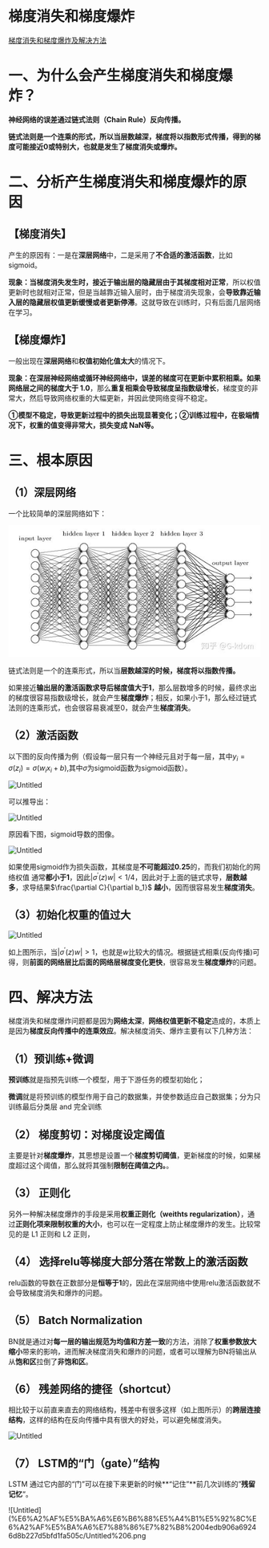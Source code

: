 # 梯度消失和梯度爆炸

[梯度消失和梯度爆炸及解决方法](https://zhuanlan.zhihu.com/p/72589432)

# 一、**为什么会产生梯度消失和梯度爆炸？**

**神经网络的误差通过链式法则（Chain Rule）反向传播。**

**链式法则是一个连乘的形式，所以当层数越深，梯度将以指数形式传播，得到的梯度可能接近0或特别大，也就是发生了梯度消失或爆炸。**

# 二、**分析产生梯度消失和梯度爆炸的原因**

## **【梯度消失】**

产生的原因有：一是在**深层网络**中，二是采用了**不合适的激活函数**，比如sigmoid。

**现象：**当梯度消失发生时，接近于**输出层的隐藏层由于其梯度相对正常**，所以权值更新时也就相对正常，但是当越靠近输入层时，由于梯度消失现象，会**导致靠近输入层的隐藏层权值更新缓慢或者更新停滞**。这就导致在训练时，只有后面几层网络在学习。

## **【梯度爆炸】**

一般出现在**深层网络**和**权值初始化值太大**的情况下。

**现象：**在深层神经网络或循环神经网络中，**误差的梯度可在更新中累积相乘**。如果网络层之间的**梯度大于 1.0**，那么**重复相乘会导致梯度呈指数级增长**，梯度变的非常大，然后导致网络权重的大幅更新，并因此使网络变得不稳定。

**①模型不稳定，导致更新过程中的损失出现显著变化；②训练过程中，在极端情况下，权重的值变得非常大，损失变成 NaN等。**

# 三、根本原因

## （1）**深层网络**

一个比较简单的深层网络如下：

![Untitled](https://github.com/xucong1018/xucong1018.github.io/blob/master/img/t/Untitled.png?raw=true)

链式法则是一个的连乘形式，所以当**层数越深的时候，梯度将以指数传播。**

如果接近**输出层的激活函数求导后梯度值大于1**，那么层数增多的时候，最终求出的梯度很容易指数级增长，就会产生**梯度爆炸**；相反，如果小于1，那么经过链式法则的连乘形式，也会很容易衰减至0，就会产生**梯度消失**。

## （2）**激活函数**

以下图的反向传播为例（假设每一层只有一个神经元且对于每一层，其中$y_i=\sigma(z_i) = \sigma (w_ix_i+ b)$,其中$\sigma$为sigmoid函数为sigmoid函数）。

![Untitled](%E6%A2%AF%E5%BA%A6%E6%B6%88%E5%A4%B1%E5%92%8C%E6%A2%AF%E5%BA%A6%E7%88%86%E7%82%B8%2004edb906a69246d8b227d5bfd1fa505c/Untitled%201.png)

可以推导出：

![Untitled](%E6%A2%AF%E5%BA%A6%E6%B6%88%E5%A4%B1%E5%92%8C%E6%A2%AF%E5%BA%A6%E7%88%86%E7%82%B8%2004edb906a69246d8b227d5bfd1fa505c/Untitled%202.png)

原因看下图，sigmoid导数的图像。

![Untitled](%E6%A2%AF%E5%BA%A6%E6%B6%88%E5%A4%B1%E5%92%8C%E6%A2%AF%E5%BA%A6%E7%88%86%E7%82%B8%2004edb906a69246d8b227d5bfd1fa505c/Untitled%203.png)

如果使用sigmoid作为损失函数，其梯度是**不可能超过0.25**的，而我们初始化的网络权值
通常**都小于1**，因此$|\sigma^{'}(z)w|<1/4$，因此对于上面的链式求导，**层数越多**，求导结果$\frac{\partial C}{\partial b_1}$
**越小**，因而很容易发生**梯度消失**。

## （3）**初始化权重的值过大**

![Untitled](%E6%A2%AF%E5%BA%A6%E6%B6%88%E5%A4%B1%E5%92%8C%E6%A2%AF%E5%BA%A6%E7%88%86%E7%82%B8%2004edb906a69246d8b227d5bfd1fa505c/Untitled%204.png)

如上图所示，当$|\sigma^{'}(z)w|>1$，也就是$w$比较大的情况。根据链式相乘(反向传播)可得，则**前面的网络层比后面的网络层梯度变化更快**，很容易发生**梯度爆炸**的问题。

# 四、**解决方法**

梯度消失和梯度爆炸问题都是因为**网络太深**，**网络权值更新不稳定**造成的，本质上是因为**梯度反向传播中的连乘效应**。解决梯度消失、爆炸主要有以下几种方法：

## （1）预训练+微调

**预训练**就是指预先训练一个模型，用于下游任务的模型初始化；

**微调**就是将预训练的模型作用于自己的数据集，并使参数适应自己数据集；分为只训练最后分类层 and 完全训练

## **（2） 梯度剪切：对梯度设定阈值**

主要是针对**梯度爆炸**，其思想是设置一个**梯度剪切阈值**，更新梯度的时候，如果梯度超过这个阈值，那么就将其强制**限制在阈值之内。**。

## **（3） 正则化**

另外一种解决梯度爆炸的手段是采用**权重正则化（weithts regularization）**，通过**正则化项来限制权重的大小**，也可以在一定程度上防止梯度爆炸的发生。比较常见的是 L1 正则和 L2 正则，

## **（4） 选择relu等梯度大部分落在常数上的激活函数**

relu函数的导数在正数部分是**恒等于1**的，因此在深层网络中使用relu激活函数就不会导致梯度消失和爆炸的问题。

## **（5） Batch Normalization**

BN就是通过对**每一层的输出规范为均值和方差一致**的方法，消除了**权重参数放大缩小**带来的影响，进而解决梯度消失和爆炸的问题，或者可以理解为BN将输出从从**饱和区**拉倒了**非饱和区**。

## **（6） 残差网络的捷径（shortcut）**

相比较于以前直来直去的网络结构，残差中有很多这样（如上图所示）的**跨层连接结构**，这样的结构在反向传播中具有很大的好处，可以避免梯度消失。

![Untitled](%E6%A2%AF%E5%BA%A6%E6%B6%88%E5%A4%B1%E5%92%8C%E6%A2%AF%E5%BA%A6%E7%88%86%E7%82%B8%2004edb906a69246d8b227d5bfd1fa505c/Untitled%205.png)

## **（7） LSTM的“门（gate）”结构**

LSTM 通过它内部的“门”可以在接下来更新的时候**“记住”**前几次训练的”**残留记忆**“。

![Untitled](%E6%A2%AF%E5%BA%A6%E6%B6%88%E5%A4%B1%E5%92%8C%E6%A2%AF%E5%BA%A6%E7%88%86%E7%82%B8%2004edb906a69246d8b227d5bfd1fa505c/Untitled%206.png
